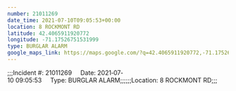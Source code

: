 ```yaml
---
number: 21011269
date_time: 2021-07-10T09:05:53+00:00
location: 8 ROCKMONT RD
latitude: 42.4065911920772
longitude: -71.17526751531999
type: BURGLAR ALARM
google_maps_link: https://maps.google.com/?q=42.4065911920772,-71.17526751531999
---
```


;;;Incident #: 21011269     Date: 2021‐07‐10 09:05:53     Type: BURGLAR ALARM;;;;;;Location: 8 ROCKMONT RD;;;
